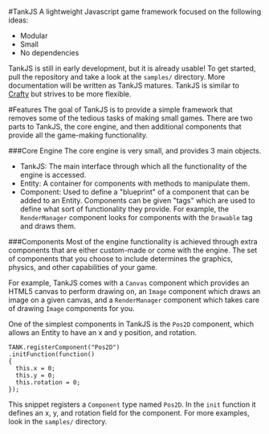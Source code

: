#TankJS
A lightweight Javascript game framework focused on the following ideas:

- Modular
- Small
- No dependencies

TankJS is still in early development, but it is already usable! To get started, pull the repository and take a look at the `samples/` directory. More documentation will be written as TankJS matures. TankJS is similar to [Crafty](http://craftyjs.com/) but strives to be more flexible.

#Features
The goal of TankJS is to provide  a simple framework that removes some of the tedious tasks of making small games. There are two parts to TankJS, the core engine, and then additional components that provide all the game-making functionality.

###Core Engine
The core engine is very small, and provides 3 main objects.

- TankJS: The main interface through which all the functionality of the engine is accessed.
- Entity: A container for components with methods to manipulate them.
- Component: Used to define a "blueprint" of a component that can be added to an Entity. Components can be given "tags" which are used to define what sort of functionality they provide. For example, the `RenderManager` component looks for components with the `Drawable` tag and draws them.

###Components
Most of the engine functionality is achieved through extra components that are either custom-made or come with the engine. The set of components that you choose to include determines the graphics, physics, and other capabilities of your game.

For example, TankJS comes with a `Canvas` component which provides an HTML5 canvas to perform drawing on, an `Image` component which draws an image on a given canvas, and a `RenderManager` component which takes care of drawing `Image` components for you.

One of the simplest components in TankJS is the `Pos2D` component, which allows an Entity to have an x and y position, and rotation.

    TANK.registerComponent("Pos2D")
    .initFunction(function()
    {
      this.x = 0;
      this.y = 0;
      this.rotation = 0;
    });

This snippet registers a `Component` type named `Pos2D`. In the `init` function it defines an x, y, and rotation field for the component. For more examples, look in the `samples/` directory.